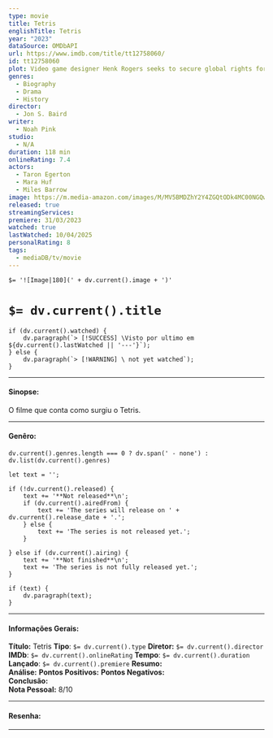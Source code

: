 ```yaml
---
type: movie
title: Tetris
englishTitle: Tetris
year: "2023"
dataSource: OMDbAPI
url: https://www.imdb.com/title/tt12758060/
id: tt12758060
plot: Video game designer Henk Rogers seeks to secure global rights for Tetris (1984), leading to tense negotiations in the Soviet Union, involving creators, government, and corporate intrigues.
genres:
  - Biography
  - Drama
  - History
director:
  - Jon S. Baird
writer:
  - Noah Pink
studio:
  - N/A
duration: 118 min
onlineRating: 7.4
actors:
  - Taron Egerton
  - Mara Huf
  - Miles Barrow
image: https://m.media-amazon.com/images/M/MV5BMDZhY2Y4ZGQtODk4MC00NGQwLWFiMWItNzU2M2Q3Nzk2MmVlXkEyXkFqcGc@._V1_SX300.jpg
released: true
streamingServices: 
premiere: 31/03/2023
watched: true
lastWatched: 10/04/2025
personalRating: 8
tags:
  - mediaDB/tv/movie
---
```



`$= '![Image|180](' + dv.current().image + ')'`

# `$= dv.current().title`

```dataviewjs
if (dv.current().watched) {
	dv.paragraph(`> [!SUCCESS] \Visto por ultimo em ${dv.current().lastWatched || '---'}`);
} else {
	dv.paragraph(`> [!WARNING] \ not yet watched`);
}
```


---
#### Sinopse:

O filme que conta como surgiu o Tetris.

---

#### Genêro:
```dataviewjs
dv.current().genres.length === 0 ? dv.span(' - none') : dv.list(dv.current().genres)
```

```dataviewjs
let text = '';

if (!dv.current().released) {
	text += '**Not released**\n';
	if (dv.current().airedFrom) {
		text += 'The series will release on ' + dv.current().release_date + '.';
	} else {
		text += 'The series is not released yet.';
	}
	
} else if (dv.current().airing) {
	text += '**Not finished**\n';
	text += 'The series is not fully released yet.';
}

if (text) {
	dv.paragraph(text);
}
```
---

#### Informações Gerais:

**Título:** Tetris
**Tipo**: `$= dv.current().type`
**Diretor:** `$= dv.current().director`
**IMDb**: `$= dv.current().onlineRating`
**Tempo**:  `$= dv.current().duration`
**Lançado**: `$= dv.current().premiere`
**Resumo:**   
**Análise:** 
**Pontos Positivos:** 
**Pontos Negativos:**  
**Conclusão:**  
**Nota Pessoal:** 8/10

---

#### Resenha:


---


